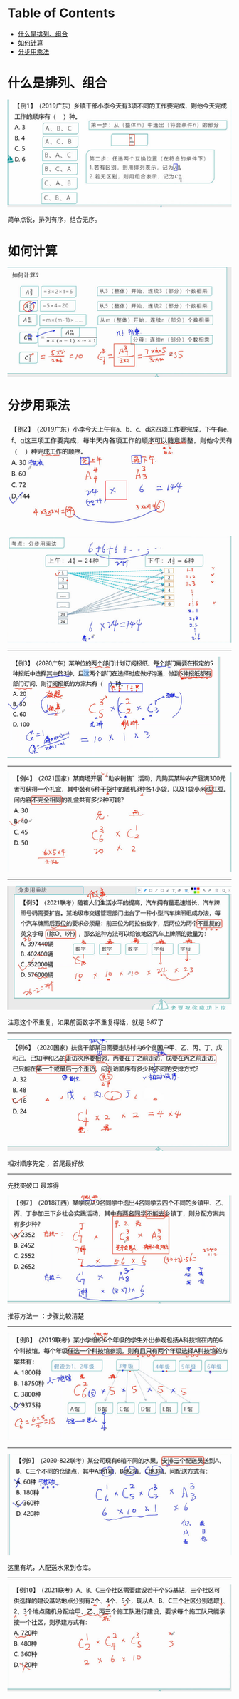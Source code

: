 # Table of Contents

* [什么是排列、组合](#什么是排列组合)
* [如何计算](#如何计算)
* [分步用乘法](#分步用乘法)




# 什么是排列、组合

![image-20240121170218456](.images/image-20240121170218456.png)

简单点说，排列有序，组合无序。

# 如何计算

![image-20240121170804690](.images/image-20240121170804690.png)

# 分步用乘法

![image-20240121171829266](.images/image-20240121171829266.png)

![image-20240121172033970](.images/image-20240121172033970.png)



-----

![image-20240121172915826](.images/image-20240121172915826.png)

---

![image-20240121173259907](.images/image-20240121173259907.png)

---

![image-20240121193443174](.images/image-20240121193443174.png)

注意这个不重复，如果前面数字不重复得话，就是 9*8*7了

----



![image-20240121194349670](.images/image-20240121194349670.png)

相对顺序先定 ，首尾最好放

---

先找突破口 最难得

![image-20240121195057558](.images/image-20240121195057558.png)

推荐方法一 ：步骤比较清楚

---

![image-20240121195557621](.images/image-20240121195557621.png)

---

![image-20240121200149909](.images/image-20240121200149909.png)

这里有坑，人配送水果到仓库。

----

![image-20240121200829925](.images/image-20240121200829925.png)

